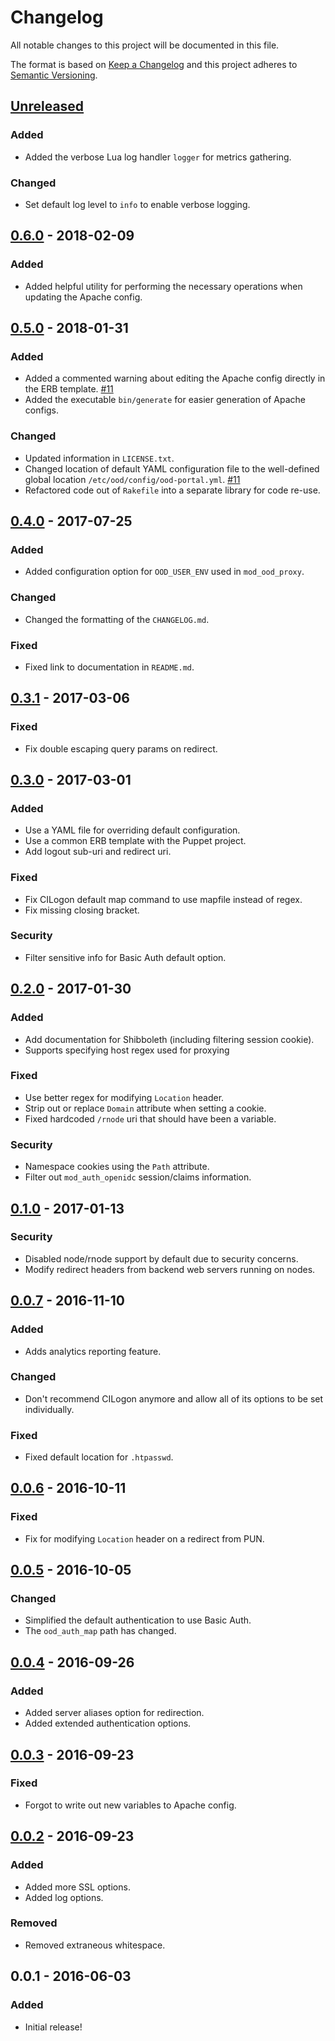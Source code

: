 # Changelog

All notable changes to this project will be documented in this file.

The format is based on [Keep a Changelog](http://keepachangelog.com/en/1.0.0/)
and this project adheres to [Semantic Versioning](http://semver.org/spec/v2.0.0.html).

## [Unreleased]
### Added
- Added the verbose Lua log handler `logger` for metrics gathering.

### Changed
- Set default log level to `info` to enable verbose logging.

## [0.6.0] - 2018-02-09
### Added
- Added helpful utility for performing the necessary operations when updating
  the Apache config.

## [0.5.0] - 2018-01-31
### Added
- Added a commented warning about editing the Apache config directly in the ERB
  template. [#11](https://github.com/OSC/ood-portal-generator/issues/11)
- Added the executable `bin/generate` for easier generation of Apache configs.

### Changed
- Updated information in `LICENSE.txt`.
- Changed location of default YAML configuration file to the well-defined
  global location `/etc/ood/config/ood-portal.yml`.
  [#11](https://github.com/OSC/ood-portal-generator/issues/11)
- Refactored code out of `Rakefile` into a separate library for code re-use.

## [0.4.0] - 2017-07-25
### Added
- Added configuration option for `OOD_USER_ENV` used in `mod_ood_proxy`.

### Changed
- Changed the formatting of the `CHANGELOG.md`.

### Fixed
- Fixed link to documentation in `README.md`.

## [0.3.1] - 2017-03-06
### Fixed
- Fix double escaping query params on redirect.

## [0.3.0] - 2017-03-01
### Added
- Use a YAML file for overriding default configuration.
- Use a common ERB template with the Puppet project.
- Add logout sub-uri and redirect uri.

### Fixed
- Fix CILogon default map command to use mapfile instead of regex.
- Fix missing closing bracket.

### Security
- Filter sensitive info for Basic Auth default option.

## [0.2.0] - 2017-01-30
### Added
- Add documentation for Shibboleth (including filtering session cookie).
- Supports specifying host regex used for proxying

### Fixed
- Use better regex for modifying `Location` header.
- Strip out or replace `Domain` attribute when setting a cookie.
- Fixed hardcoded `/rnode` uri that should have been a variable.

### Security
- Namespace cookies using the `Path` attribute.
- Filter out `mod_auth_openidc` session/claims information.

## [0.1.0] - 2017-01-13

### Security
- Disabled node/rnode support by default due to security concerns.
- Modify redirect headers from backend web servers running on nodes.

## [0.0.7] - 2016-11-10
### Added
- Adds analytics reporting feature.

### Changed
- Don't recommend CILogon anymore and allow all of its options to be set
  individually.

### Fixed
- Fixed default location for `.htpasswd`.

## [0.0.6] - 2016-10-11
### Fixed
- Fix for modifying `Location` header on a redirect from PUN.

## [0.0.5] - 2016-10-05
### Changed
- Simplified the default authentication to use Basic Auth.
- The `ood_auth_map` path has changed.

## [0.0.4] - 2016-09-26
### Added
- Added server aliases option for redirection.
- Added extended authentication options.

## [0.0.3] - 2016-09-23
### Fixed
- Forgot to write out new variables to Apache config.

## [0.0.2] - 2016-09-23
### Added
- Added more SSL options.
- Added log options.

### Removed
- Removed extraneous whitespace.

## 0.0.1 - 2016-06-03
### Added
- Initial release!

[Unreleased]: https://github.com/OSC/ood-portal-generator/compare/v0.6.0...HEAD
[0.6.0]: https://github.com/OSC/ood-portal-generator/compare/v0.5.0...v0.6.0
[0.5.0]: https://github.com/OSC/ood-portal-generator/compare/v0.4.0...v0.5.0
[0.4.0]: https://github.com/OSC/ood-portal-generator/compare/v0.3.1...v0.4.0
[0.3.1]: https://github.com/OSC/ood-portal-generator/compare/v0.3.0...v0.3.1
[0.3.0]: https://github.com/OSC/ood-portal-generator/compare/v0.2.0...v0.3.0
[0.2.0]: https://github.com/OSC/ood-portal-generator/compare/v0.1.0...v0.2.0
[0.1.0]: https://github.com/OSC/ood-portal-generator/compare/v0.0.7...v0.1.0
[0.0.7]: https://github.com/OSC/ood-portal-generator/compare/v0.0.6...v0.0.7
[0.0.6]: https://github.com/OSC/ood-portal-generator/compare/v0.0.5...v0.0.6
[0.0.5]: https://github.com/OSC/ood-portal-generator/compare/v0.0.4...v0.0.5
[0.0.4]: https://github.com/OSC/ood-portal-generator/compare/v0.0.3...v0.0.4
[0.0.3]: https://github.com/OSC/ood-portal-generator/compare/v0.0.2...v0.0.3
[0.0.2]: https://github.com/OSC/ood-portal-generator/compare/v0.0.1...v0.0.2

